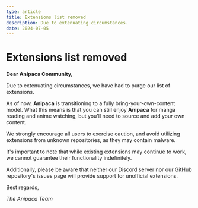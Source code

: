 ```yaml
---
type: article
title: Extensions list removed
description: Due to extenuating circumstances.
date: 2024-07-05
---
```


# Extensions list removed

**Dear Anipaca Community,**

Due to extenuating circumstances, we have had to purge our list of extensions.

As of now, **Anipaca** is transitioning to a fully bring-your-own-content model. What this means is that you can still enjoy **Anipaca** for manga reading and anime watching, but you'll need to source and add your own content.

We strongly encourage all users to exercise caution, and avoid utilizing extensions from unknown repositories, as they may contain malware.

It's important to note that while existing extensions may continue to work, we cannot guarantee their functionality indefinitely.

Additionally, please be aware that neither our Discord server nor our GitHub repository's issues page will provide support for unofficial extensions.

Best regards,

<!-- markdownlint-disable-next-line MD036 -->
*The Anipaca Team*
